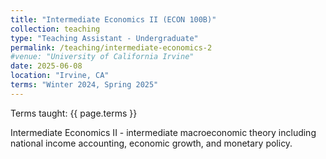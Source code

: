 ```yaml
---
title: "Intermediate Economics II (ECON 100B)"
collection: teaching
type: "Teaching Assistant - Undergraduate"
permalink: /teaching/intermediate-economics-2
#venue: "University of California Irvine"
date: 2025-06-08
location: "Irvine, CA"
terms: "Winter 2024, Spring 2025"
---
```


Terms taught: {{ page.terms }}

Intermediate Economics II - intermediate macroeconomic theory including national income accounting, economic growth, and monetary policy.
